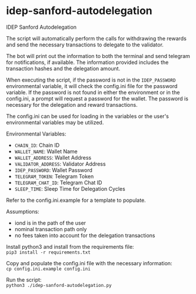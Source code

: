 # idep-sanford-autodelegation
IDEP Sanford Autodelegation

The script will automatically perform the calls for withdrawing the rewards and send the necessary transactions to delegate to the validator. 

The bot will print out the information to both the terminal and send telegram for notifications, if available. The information provided includes the transaction hashes and the delegation amount.

When executing the script, if the password is not in the `IDEP_PASSWORD` environmental variable, it will check the config.ini file for the password variable. If the password is not found in either the environment or in the config.ini, a prompt will request a password for the wallet. The password is necessary for the delegation and reward transactions.

The config.ini can be used for loading in the variables or the user's environmental variables may be utilized.

Environmental Variables:
- `CHAIN_ID`: Chain ID
- `WALLET_NAME`: Wallet Name
- `WALLET_ADDRESS`: Wallet Address
- `VALIDATOR_ADDRESS`: Validator Address
- `IDEP_PASSWORD`: Wallet Password
- `TELEGRAM_TOKEN`: Telegram Token
- `TELEGRAM_CHAT_ID`: Telegram Chat ID
- `SLEEP_TIME`: Sleep Time for Delegation Cycles

Refer to the config.ini.example for a template to populate.

Assumptions:
- iond is in the path of the user
- nominal transaction path only
- no fees taken into account for the delegation transactions

Install python3 and install from the requirements file: <br>
```pip3 install -r requirements.txt```

Copy and populate the config.ini file with the necessary information: <br>
```cp config.ini.example config.ini```

Run the script:<br>
```python3 ./idep-sanford-autodelegation.py```
